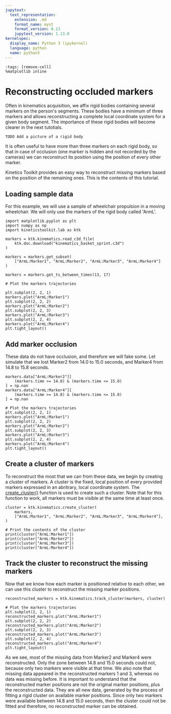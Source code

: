 ```yaml
---
jupytext:
  text_representation:
    extension: .md
    format_name: myst
    format_version: 0.13
    jupytext_version: 1.13.8
kernelspec:
  display_name: Python 3 (ipykernel)
  language: python
  name: python3
---
```


```{code-cell} ipython3
:tags: [remove-cell]
%matplotlib inline
```

# Reconstructing occluded markers

Often in kinematics acquisition, we affix rigid bodies containing several markers on the person's segments. These bodies have a minimum of three markers and allows reconstructing a complete local coordinate system for a given body segment. The importance of these rigid bodies will become clearer in the next tutotials.

```{admonition} dev note
TODO Add a picture of a rigid body
```

It is often useful to have more than three markers on each rigid body, so that in case of occlusion (one marker is hidden and not recorded by the cameras) we can reconstruct its position using the position of every other marker. 

Kinetics Toolkit provides an easy way to reconstruct missing markers based on the position of the remaining ones. This is the contents of this tutorial.

## Loading sample data

For this example, we will use a sample of wheelchair propulsion in a moving wheelchair. We will only use the markers of the rigid body called 'ArmL'.

```{code-cell} ipython3
import matplotlib.pyplot as plt
import numpy as np
import kineticstoolkit.lab as ktk

markers = ktk.kinematics.read_c3d_file(
    ktk.doc.download("kinematics_basket_sprint.c3d")
)

markers = markers.get_subset(
    ["ArmL:Marker1", "ArmL:Marker2", "ArmL:Marker3", "ArmL:Marker4"]
)

markers = markers.get_ts_between_times(13, 17)

# Plot the markers trajectories

plt.subplot(2, 2, 1)
markers.plot("ArmL:Marker1")
plt.subplot(2, 2, 2)
markers.plot("ArmL:Marker2")
plt.subplot(2, 2, 3)
markers.plot("ArmL:Marker3")
plt.subplot(2, 2, 4)
markers.plot("ArmL:Marker4")
plt.tight_layout()
```

## Add marker occlusion

These data do not have occlusion, and therefore we will fake some. Let simulate that we lost Marker2 from 14.0 to 15.0 seconds, and Marker4 from 14.8 to 15.8 seconds.

```{code-cell} ipython3
markers.data["ArmL:Marker2"][
    (markers.time >= 14.0) & (markers.time <= 15.0)
] = np.nan
markers.data["ArmL:Marker4"][
    (markers.time >= 14.8) & (markers.time <= 15.8)
] = np.nan

# Plot the markers trajectories
plt.subplot(2, 2, 1)
markers.plot("ArmL:Marker1")
plt.subplot(2, 2, 2)
markers.plot("ArmL:Marker2")
plt.subplot(2, 2, 3)
markers.plot("ArmL:Marker3")
plt.subplot(2, 2, 4)
markers.plot("ArmL:Marker4")
plt.tight_layout()
```

## Create a cluster of markers

To reconstruct the most that we can from these data, we begin by creating a cluster of markers. A cluster is the fixed, local position of every provided markers expressed in an abritrary, local coordinate system. The [create_cluster()](/api/kineticstoolkit.kinematics.create_cluster.rst) function is used to create such a cluster. Note that for this function to work, all markers must be visible at the same time at least once.

```{code-cell} ipython3
cluster = ktk.kinematics.create_cluster(
    markers,
    ["ArmL:Marker1", "ArmL:Marker2", "ArmL:Marker3", "ArmL:Marker4"],
)

# Print the contents of the cluster
print(cluster["ArmL:Marker1"])
print(cluster["ArmL:Marker2"])
print(cluster["ArmL:Marker3"])
print(cluster["ArmL:Marker4"])
```

## Track the cluster to reconstruct the missing markers

Now that we know how each marker is positioned relative to each other, we can use this cluster to reconstruct the missing marker positions.

```{code-cell} ipython3
reconstructed_markers = ktk.kinematics.track_cluster(markers, cluster)

# Plot the markers trajectories
plt.subplot(2, 2, 1)
reconstructed_markers.plot("ArmL:Marker1")
plt.subplot(2, 2, 2)
reconstructed_markers.plot("ArmL:Marker2")
plt.subplot(2, 2, 3)
reconstructed_markers.plot("ArmL:Marker3")
plt.subplot(2, 2, 4)
reconstructed_markers.plot("ArmL:Marker4")
plt.tight_layout()
```

As we see, most of the missing data from Marker2 and Marker4 were reconstructed. Only the zone between 14.8 and 15.0 seconds could not, because only two markers were visible at that time. We also note that missing data appeared in the reconstructed markers 1 and 3, whereas no data was missing before. It is important to understand that the reconstructed marker positions are not the original marker positions, plus the reconstructed data. They are all new data, generated by the process of fitting a rigid cluster on available marker positions. Since only two markers were available between 14.8 and 15.0 seconds, then the cluster could not be fitted and therefore, no reconstructed marker can be obtained.
